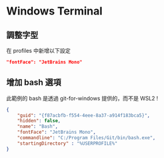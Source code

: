 # Windows Terminal

## 調整字型

在 profiles 中新增以下設定

```json
"fontFace": "JetBrains Mono"
```

## 增加 bash 選項

此範例的 bash 是透過 git-for-windows 提供的，而不是 WSL2 !

```json
{
    "guid": "{f87acbfb-f554-4eee-8a37-a914f183bca5}",
    "hidden": false,
    "name": "Bash",
    "fontFace": "JetBrains Mono",
    "commandline": "C:/Program Files/Git/bin/bash.exe",
    "startingDirectory" : "%USERPROFILE%"
}
```
